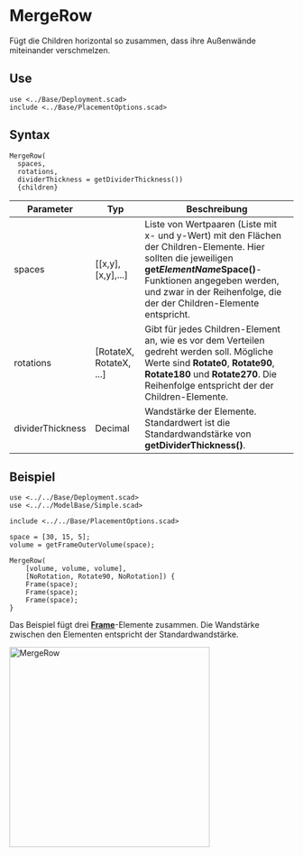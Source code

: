 # MergeRow

Fügt die Children horizontal so zusammen, dass ihre Außenwände miteinander verschmelzen.

## Use
```
use <../Base/Deployment.scad>
include <../Base/PlacementOptions.scad>
```

## Syntax
```
MergeRow(
  spaces, 
  rotations, 
  dividerThickness = getDividerThickness())
  {children}
```

| Parameter | Typ | Beschreibung |
| ------ | ------ | ------ |
| spaces| \[\[x,y],\[x,y],...] | Liste von Wertpaaren (Liste mit x- und y-Wert) mit den Flächen der Children-Elemente. Hier sollten die jeweiligen __get*ElementName*Space()__-Funktionen angegeben werden, und zwar in der Reihenfolge, die der der Children-Elemente entspricht. |
| rotations | \[RotateX, RotateX, ...] | Gibt für jedes Children-Element an, wie es vor dem Verteilen gedreht werden soll. Mögliche Werte sind __Rotate0__, __Rotate90__, __Rotate180__ und __Rotate270__. Die Reihenfolge entspricht der der Children-Elemente. |
| dividerThickness | Decimal | Wandstärke der Elemente. Standardwert ist die Standardwandstärke von __getDividerThickness()__. |

## Beispiel
```
use <../../Base/Deployment.scad>
use <../../ModelBase/Simple.scad>

include <../../Base/PlacementOptions.scad>

space = [30, 15, 5];
volume = getFrameOuterVolume(space);

MergeRow(
    [volume, volume, volume],
    [NoRotation, Rotate90, NoRotation]) {
    Frame(space);
    Frame(space);
    Frame(space);
}
```

Das Beispiel fügt drei [__Frame__](../ModelBase/Frame.md)-Elemente zusammen. Die Wandstärke zwischen den Elementen entspricht der Standardwandstärke.

<img width="355" alt="MergeRow" src="https://user-images.githubusercontent.com/48654609/168481994-c997db5d-bfdd-4edc-90c5-424990725693.png">
